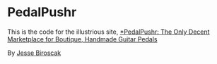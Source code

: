 # PedalPushr

This is the code for the illustrious site,
[*PedalPushr: The Only Decent Marketplace for Boutique, Handmade Guitar Pedals](http://pedalpushr.com)

By [Jesse Biroscak](http://linkedin.com/in/jesse.biroscak)